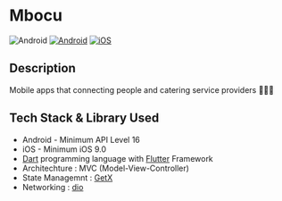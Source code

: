 # Mbocu
![Android](https://img.shields.io/badge/version-0.1.0-green.svg)
[![Android](https://img.shields.io/badge/os-android-green.svg)](https://developer.android.com/docs)
[![iOS](https://img.shields.io/badge/os-ios-green.svg)](ttps://developer.apple.com/documentation/)


## Description
Mobile apps that connecting people and catering service providers 🍖🍖🍖


## Tech Stack & Library Used
- Android - Minimum API Level 16
- iOS - Minimum iOS 9.0
- [Dart](https://dart.dev/) programming language with [Flutter](https://flutter.dev/) Framework
- Architechture : MVC (Model-View-Controller)
- State Managemnt : [GetX](https://pub.dev/packages/get)
- Networking : [dio](https://pub.dev/packages/dio)